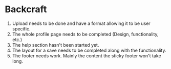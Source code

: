 Backcraft
=========

1. Upload needs to be done and have a format allowing it to be user specific.
2. The whole profile page needs to be completed (Design, functionality, etc.)
3. The help section hasn't been started yet.
4. The layout for a save needs to be completed along with the functionality.
5. The footer needs work. Mainly the content the sticky footer won't take long.
